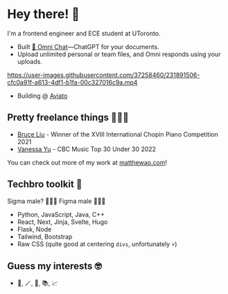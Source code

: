 # Hey there! 👋
I'm a frontend engineer and ECE student at UToronto.

- Built [💬 Omni Chat](https://omnilabs.ai/chat)—ChatGPT for your documents. 
- Upload unlimited personal or team files, and Omni responds using your uploads.


https://user-images.githubusercontent.com/37258460/231891506-cfc0a91f-a613-4df1-b1fa-00c327016c9a.mp4

- Building @ [Aviato](https://joinaviato.com)

## Pretty freelance things 🧑🏻‍💻

- [Bruce Liu](https://bruceliu.matthewao.com) - Winner of the XVIII International
Chopin Piano Competition 2021 
- [Vanessa Yu](https://vanessayu.com) - CBC Music Top 30 Under 30 2022

You can check out more of my work at [matthewao.com](https://matthewao.com)!

## Techbro toolkit 💼

Sigma male? 🙅🏻‍♂️ Figma male 🙋🏻‍♂️ 

- Python, JavaScript, Java, C++
- React, Next, Jinja, Svelte, Hugo
- Flask, Node
- Tailwind, Bootstrap
- Raw CSS (quite good at centering `divs`, unfortunately 💀)

## Guess my interests 🤓

- 🎹, 🪄, 🤸, 📚, 📈 
